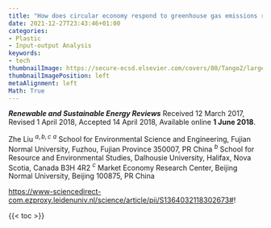 ```yaml
---
title: "How does circular economy respond to greenhouse gas emissions reduction: An analysis of Chinese plastic recycling industries"
date: 2021-12-27T23:43:46+01:00
categories:
- Plastic
- Input-output Analysis
keywords:
- tech
thumbnailImage: https://secure-ecsd.elsevier.com/covers/80/Tango2/large/13640321.jpg
thumbnailImagePosition: left
metaAlignment: left
Math: True
---
```

***Renewable and Sustainable Energy Reviews***
Received 12 March 2017, Revised 1 April 2018, Accepted 14 April 2018, Available online **1 June 2018**.
<!--more-->
Zhe Liu $^{a,b,c}$
$^a$ School for Environmental Science and Engineering, Fujian Normal University, Fuzhou, Fujian Province 350007, PR China
$^b$ School for Resource and Environmental Studies, Dalhousie University, Halifax, Nova Scotia, Canada B3H 4R2
$^c$ Market Economy Research Center, Beijing Normal University, Beijing 100875, PR China

https://www-sciencedirect-com.ezproxy.leidenuniv.nl/science/article/pii/S1364032118302673#!

{{< toc >}}
